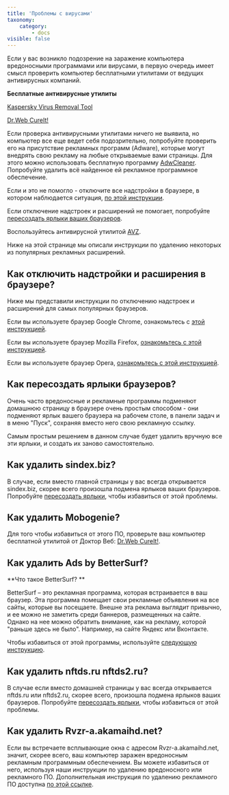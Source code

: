 ```yaml
---
title: 'Проблемы с вирусами'
taxonomy:
    category:
        - docs
visible: false
---
```


Если у вас возникло подозрение на заражение компьютера вредоносными программами или вирусами, в первую очередь имеет смысл проверить компьютер бесплатными утилитами от ведущих антивирусных компаний.

**Бесплатные антивирусные утилиты** 

[Kaspersky Virus Removal Tool](https://www.kaspersky.ru/downloads/thank-you/free-virus-removal-tool) 

[Dr.Web CureIt!](http://free.drweb.ru/cureit/)

Если проверка антивирусными утилитами ничего не выявила, но компьютер все еще ведет себя подозрительно, попробуйте проверить его на присутствие рекламных программ (Adware), которые могут внедрять свою рекламу на любые открываемые вами страницы. Для этого можно использовать бесплатную программу [AdwCleaner](http://www.softportal.com/software-31283-adwcleaner.html). Попробуйте удалить всё найденное ей рекламное программное обеспечение.

Если и это не помогло - отключите все надстройки в браузере, в котором наблюдается ситуация, [по этой инструкции](#plugins).

Если отключение надстроек и расширений не помогает, попробуйте [пересоздать ярлыки ваших браузеров](#cuts).

Воспользуйтесь антивирусной утилитой [AVZ](http://www.z-oleg.com).

Ниже на этой странице мы описали инструкции по удалению некоторых из популярных рекламных расширений.

<a name="plugins"></a>
## Как отключить надстройки и расширения в браузере?

Ниже мы представили инструкции по отключению надстроек и расширений для самых популярных браузеров.

Если вы используете браузер Google Chrome, ознакомьтесь с [этой инструкцией](https://support.google.com/chrome_webstore/answer/2664769?visit_id=0-636210884632942904-4100722315&hl=ru&rd=2).

Если вы используете браузер Mozilla Firefox, [ознакомьтесь с этой инструкцией](https://support.mozilla.org/ru/kb/udalenie-dopolnenij).

Если вы используете браузер Opera, [ознакомьтесь с этой инструкцией](http://help.opera.com/Windows/11.50/ru/extensions.html).

<a name="cuts"></a>
## Как пересоздать ярлыки браузеров?

Очень часто вредоносные и рекламные программы подменяют домашнюю страницу в браузере очень простым способом - они подменяют ярлык вашего браузера на рабочем столе, в панели задач и в меню "Пуск", сохраняя вместо него свою рекламную ссылку.

Самым простым решением в данном случае будет удалить вручную все эти ярлыки, и создать их заново самостоятельно.

## Как удалить sindex.biz?

В случае, если вместо главной страницы у вас всегда открывается sindex.biz, скорее всего произошла подмена ярлыков ваших браузеров. Попробуйте [пересоздать ярлыки](#cuts), чтобы избавиться от этой проблемы.

## Как удалить Mobogenie?

Для того чтобы избавиться от этого ПО, проверьте ваш компьютер бесплатной утилитой от Доктор Веб: [Dr.Web CureIt!](http://free.drweb.ru/cureit/).

## Как удалить Ads by BetterSurf?

**Что такое BetterSurf? **

BetterSurf – это рекламная программа, которая встраивается в ваш браузер. Эта программа помещает свои рекламные объявления на все сайты, которые вы посещаете. Внешне эта реклама выглядит привычно, и ее можно не заметить среди баннеров, размещенных на сайте. Однако на нее можно обратить внимание, как на рекламу, которой "раньше здесь не было". Например, на сайте Яндекс или Вконтакте.

Чтобы избавиться от этой программы, используйте [следующую инструкцию](http://jestyanka.ru/vredonosnaya-reklama-bettersurf-i-sposoby-eyo-ustraneniya.html).

## Как удалить nftds.ru nftds2.ru?

В случае если вместо домашней страницы у вас всегда открывается nftds.ru или nftds2.ru, скорее всего, произошла подмена ярлыков ваших браузеров. Попробуйте [пересоздать ярлыки](#cuts), чтобы избавиться от этой проблемы.

## Как удалить Rvzr-a.akamaihd.net?

Если вы встречаете всплывающие окна с адресом Rvzr-a.akamaihd.net, значит, скорее всего, ваш компьютер заражен вредоносным рекламным программным обеспечением. Вы можете избавиться от него, используя наши инструкции по удалению вредоносного или рекламного ПО. Дополнительная инструкция по удалению рекламного ПО доступна [по этой ссылке](http://bedynet.ru/rvzr-a-akamaihd-net-pop-up-virus/).